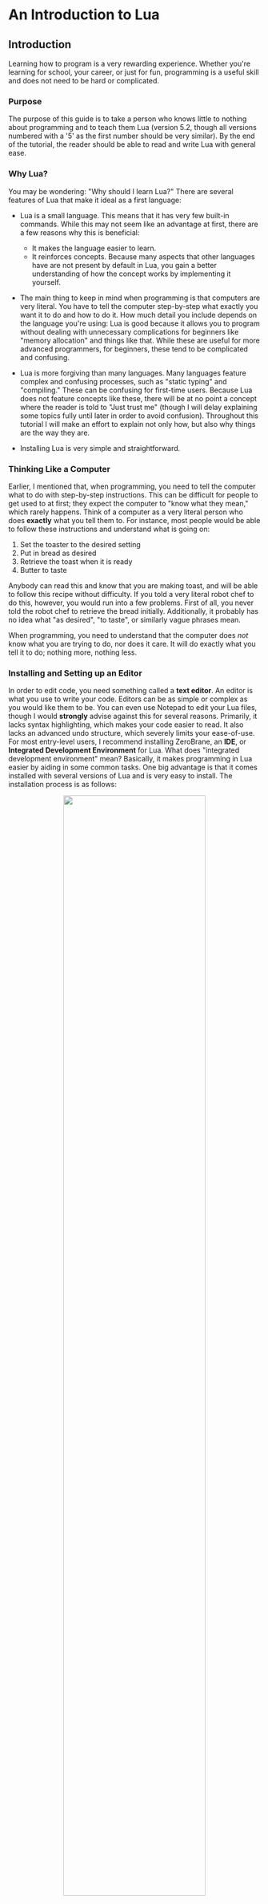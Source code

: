 # An Introduction to Lua

## Introduction

Learning how to program is a very rewarding experience. Whether you're learning
for school, your career, or just for fun, programming is a useful skill and
does not need to be hard or complicated.

### Purpose

The purpose of this guide is to take a person who knows little to nothing about
programming and to teach them Lua (version 5.2, though all versions numbered
with a '5' as the first number should be very similar). By the end of the
tutorial, the reader should be able to read and write Lua with general ease.

### Why Lua?

You may be wondering: "Why should I learn Lua?" There are several features of
Lua that make it ideal as a first language:

- Lua is a small language. This means that it has very few built-in commands.
  While this may not seem like an advantage at first, there are a few reasons
  why this is beneficial:

	- It makes the language easier to learn.
	- It reinforces concepts. Because many aspects that other languages
	  have are not present by default in Lua, you gain a better
	  understanding of how the concept works by implementing it yourself.

- The main thing to keep in mind when programming is that computers are very
  literal. You have to tell the computer step-by-step what exactly you want it
  to do and how to do it. How much detail you include depends on the language
  you're using: Lua is good because it allows you to program without dealing
  with unnecessary complications for beginners like "memory allocation" and
  things like that. While these are useful for more advanced programmers, for
  beginners, these tend to be complicated and confusing.

- Lua is more forgiving than many languages. Many languages feature complex and
  confusing processes, such as "static typing" and "compiling." These can be
  confusing for first-time users. Because Lua does not feature concepts like
  these, there will be at no point a concept where the reader is told to "Just
  trust me" (though I will delay explaining some topics fully until later in
  order to avoid confusion). Throughout this tutorial I will make an effort to
  explain not only how, but also why things are the way they are.

- Installing Lua is very simple and straightforward.

### Thinking Like a Computer

Earlier, I mentioned that, when programming, you need to tell the computer what
to do with step-by-step instructions. This can be difficult for people to get
used to at first; they expect the computer to "know what they mean," which
rarely happens. Think of a computer as a very literal person who does
**exactly** what you tell them to. For instance, most people would be able to
follow these instructions and understand what is going on:

1. Set the toaster to the desired setting
1. Put in bread as desired
1. Retrieve the toast when it is ready
1. Butter to taste

Anybody can read this and know that you are making toast, and will be able to
follow this recipe without difficulty. If you told a very literal robot chef to
do this, however, you would run into a few problems. First of all, you never
told the robot chef to retrieve the bread initially. Additionally, it probably
has no idea what "as desired", "to taste", or similarly vague phrases mean.

When programming, you need to understand that the computer does *not* know what
you are trying to do, nor does it care. It will do exactly what you tell it to
do; nothing more, nothing less.

### Installing and Setting up an Editor

In order to edit code, you need something called a **text editor**. An editor
is what you use to write your code. Editors can be as simple or complex as you
would like them to be. You can even use Notepad to edit your Lua files, though
I would **strongly** advise against this for several reasons. Primarily, it
lacks syntax highlighting, which makes your code easier to read. It also lacks
an advanced undo structure, which severely limits your ease-of-use. For most
entry-level users, I recommend installing ZeroBrane, an **IDE**, or
**Integrated Development Environment** for Lua. What does "integrated
development environment" mean? Basically, it makes programming in Lua easier by
aiding in some common tasks. One big advantage is that it comes installed with
several versions of Lua and is very easy to install. The installation process
is as follows:

<center><img src="pictures/installing-zerobrane-01-homepage.png" 
style="width: 75%;"/></center>

1. Go to [studio.zerobrane.com](https://studio.zerobrane.com)
1. Select the "Download" tab on the right side of the page

	<center><img src="pictures/installing-zerobrane-02-download-page.png"
	style="width: 75%;"/></center>

1. Select the option "*Take me to the download page this time*" for now (unless
   you're feeling generous). This program is available for free, but you can
   fund the development now (or at a later date) if you desire.

	<center><img src="pictures/installing-zerobrane-03-download.png"
	style="width: 75%;"/></center>

1. Select "*Windows 32bit (exe installer)*" (assuming that you are on Windows,
   of course!)


	<center><img
	src="pictures/installing-zerobrane-04-choose-installer-location.png"
	style="width: 75%;"/></center>

1. If you get the option to choose where the installer is downloaded, put it
   in your "*Downloads*" directory
1. Once you've selected the directory, click "Save" (*You may not see these
   steps if you have not configured your internet browser to allow you to
   choose where your downlaods go*)

	<center><img
	src="pictures/installing-zerobrane-05-determine-architecture.png"
	style="width: 75%;"/></center>

1. Now you need to figure out if your computer is 32 or 64 bits. If you're not
   sure, open the File Explorer and go to "C:\\". This will be found either
   under "This PC" or "My Computer" depending on the age of your computer. If
   you have a directory called "Program Files (x86)", as pictured here, you are
   using a 64 bit computer; if not, you're using a 32 bit computer.

	<center><img
	src="pictures/installing-zerobrane-06-run-installer.png"
	style="width: 75%;"/></center>

1. Now, run the installer. This can be done by navigating to the directory
   where it was downloaded and double-clicking the installer. It should be
   called something like "*ZeroBraneStudioEduPack-1.60-win32.exe*". If you were
   not able to choose where the download goes, look in your "*Downloads*"
   folder or see if your internet browser will display the location where it
   was downloaded.

	<center><img
	src="pictures/installing-zerobrane-07-select-install-location.png"
	style="width: 75%;"/></center>

1. When you run the installer, you should be greeted by this pop-up dialog box.
   If you can't read the text, try holding `Ctrl` and moving your mouse wheel.
   Select the text under the heading "*Destination folder*" so that it appears
   blue, like pictured above.

	<center><img
	src="pictures/installing-zerobrane-08-choose-install-location.png"
	style="width: 75%;"/></center>

1. Now you need to choose where the program should be installed. For 64 bit
   systems, install the program in "*C:\\Program Files (x86)\\ZeroBrane*" and
   for 32 bit systems, install the program in "*C:\\Program Files\\ZeroBrane*".
   Note that the location does not matter that much; it's just good practice to
   put files in these locations so that they are easier to find later on. While
   installing, you will probably be asked to grant administrator privileges.
   Allow the program to run with administrator privileges in order to install
   successfully.

	<center><img src="pictures/installing-zerobrane-09-welcome-screen.png"
	style="width: 75%;"/></center>

1. Once the installation is completed, you should be greeted with a screen that
   looks like this. Congratulations! Your installation is complete.

	<center><img src="pictures/installing-zerobrane-10-create-shortcut.png"
	style="width: 75%;"/></center>

1. Next you will want to create a shortcut on your desktop so that it is
   easier to run the program. To do this, close or minimize all open windows
   and right-click on the desktop (**not** one of the icons). Move the mouse
   down until you see the "*New*" option.
1. From the new menu, choose the option "*Shortcut*" to create a shortcut on
   your desktop.

	<center><img src="pictures/installing-zerobrane-11-shortcut-dialog.png"
	style="width: 75%;"/></center>

1. You should be greeted with a prompt that looks something like the above.
   Select "*Browse*" to locate the program.

	<center><img src="pictures/installing-zerobrane-12-choose-path.png"
	style="width: 75%;"/></center>

1. Navigate to the location of the ZeroBrane Studio executable. If you followed
   the steps above, it should be in "*C:\\Program Files (x86)\\ZeroBrane\\*" or
   "*C:\\Program Files\\ZeroBrane\\*". Select the executable called `zbstudio`. 
   (*Note that the "C:\\" directory is located in either "This PC" or
   "My Computer" depending on the age of your system*)
1. Once you have selected the executable, select "*OK*" to continue.

	<center><img src="pictures/installing-zerobrane-13-finalize-path.png"
	style="width: 75%;"/></center>

1. Once the program has been selected, its path should appear, like so. Choose
   "*Next*" to continue.

	<center><img src="pictures/installing-zerobrane-14-choose-name.png"
	style="width: 75%;"/></center>

1. Give a name to the program. The name does not matter, so you can change the
   name if you want. Just make sure that it makes sense. For instance, you
   could change the name from "*zbstudio*" to "*ZeroBrane*" if you wanted. When
   you're done, click "*Finish*."

	<center><img src="pictures/installing-zerobrane-15-result.png"
	style="width: 75%;"/> </center>

1. Now you should have a shortcut on your desktop, as you see here. If you
   double-click this icon you will launch ZeroBrane studio, bringing you to the
   same screen that you saw before.

### Format of this Guide






Each sections is composed of two parts: **Instruction** and **Exercises**. In
the instruction part, commands are entered through Lua's interactive mode. In
the exercises part, a file is written and run through the command line like so:

```
lua FILENAME
```

Where `FILENAME` is the name of the Lua file you are running. For instance, if
your filename is `test.lua`, the command you would enter (while in the
current directory of the Lua file `test.lua`) would be `lua test.lua`. This
executes the file and shows its output in the command prompt.





## Variables

Variables contain values. These values can be of several types: `strings`,
`numbers`, `booleans` and more. The type of a variable represents how it can
be used and what it is used for. Variables are the building blocks of all good
code and are an extremely important concept to understand.

### Variable Names and Comments

Variables in Lua can be any series of letter or numbers, as long as they don't
start with a number (the reasoning for this will be given later). Variables can
also contain underscores, but no other special characters. This is because most
of these characters are operators, such as addition or subtraction. The
following are all *valid* variable names (note that you should **not** run the
following in the interpreter):

```lua
variable
name123
this_name
luaIsAwesome
```

The following are all **not** valid variable names (you should **not** run this
section either):

```lua
2songName      -- Variables cannot start with numbers
this variable  -- Variables cannot have spaces
lua-is-awesome -- Variables can only have underscores, letters, and numbers
```

You may have noticed the "`--`" above. These are called **single-line** or
**one-line comments**. Anything after these two dashes is ignored by the
interpreter. Comments can be used to document your code. The space after `--`
does not have to be present, though I prefer the way it looks with it.

You can also do **multi-line** or **block comments**, which are like comments,
but span multiple lines. They are opened with "`--[[`" and closed with "`]]`".
Note that with multi-line comments, there must be **no** space between `--` and
`[[`. You can use multi-line comments, for example, to make notes about valid
variable names. Open up the command line and type `lua` to go into interactive
mode and type the following:

```lua
--[[
Valid variable names:
---------------------
variable
name123
this_name
luaIsAwesome

Invalid variable names:
-----------------------
2songName      -- Variables cannot start with numbers
this variable  -- Variables cannot have spaces
lua-is-awesome -- Variables can only have underscores, letters, and numbers
]]
```

Notice how nothing happens when you finish. That is because you aren't doing
anything yet. Remember, comments are ignored by the interpreter, so this is
essentially the same as just hitting enter.

In the above examples, you may have noticed that there are many ways to format
variable names. There are two prevailing ways to separate words:

```lua
variableNamesLikeThis

-- or

variable_names_like_this
```

The first is called `camelCase` and the second is called `snake_case`. In this
tutorial I will use camel case simply because I prefer it, though both methods
are perfectly valid.

Note that capitalization **does** matter: `thisVariable` is different from
`THISVARIABLE` and so on.

Variable names should be short but descriptive. The descriptive part is of more
importance than the short part, however. Your variable name needs to be
descriptive to help you remember the purpose of the variable. When in doubt, go
with verboseness over conciseness. This will save you headaches in the long
run, by keeping you from having to search all over the place for what your
variable represents.

### Assigning and Accessing Variables

You **assign** variables with an equal sign. Assigning a variable just means
that you are giving the variable a value.  Variable assignment looks like this:

```lua
variableName = value
```

**Accessing** variables is done by referencing the name of the variable. For
instance, if you wanted to view the value of a variable, you would do so like
so (enter this into the Lua command line):

```lua
variableName = 5
print( variableName ) -- 5 (You do not need to write comments)
```

The `print` command is used to show the output of values and is part of Lua's
**standard library**. It is called a **function**. A function is something that
will be explained more later, but essentially it is used to make programming
easier.

### Variable Types

In (virtually) all programming languages, variables have what are called
"types." The type of a variable dictates what the variable is used for. There
are several types of variables, but the most common are `numbers` `strings`,
and `booleans`.

#### Numbers

In the above example, `variableName` must conform to the variable naming
specifications (see [Variable Names and Comments](#variable-names-and-comments)
for more) and `value` can be virtually anything. For instance, if you wanted to
assign a variable to the value of pi, you could do:

```lua
pi = 3.14
print( pi ) -- 3.14
```

In this example, the variable assigned is a **number**. As mentioned before,
there are many types of values a variable can store, and each type has
different uses. Numbers, for instance, are used for mathematical operations.

Numbers can be stored in many different formats. For instance, if you wanted to
represent a number in scientific notation, you could do the following:

```lua
speedOfLight = 3e8

-- or

speedOfLight = 3E8

print( speedOfLight ) -- 300000000
```

Numbers can also be stored in hexadecimal with the following notation:

```lua
fourteen = 0xE
fourteen = 0XE
print( fourteen ) -- 14
```

Note that hex numbers **must** be preceded with `0x` or `0X`. This is the
representation used to store hexadecimal numbers, as well as part of the reason
that variable names in Lua cannot be started with numbers, as there would be
ambiguity as to whether you are referencing a number or assigning a variable.

You can also perform operations and store those values as numbers. For
instance:

```lua
pi = 3.14
r = 1
area = pi * r ^ 2
print( area ) -- 3.14
```

Note that numbers are evaluated in the same way that you follow order of
operations, though parenthesis can be used for clarity if desired.

You can also use a variable in its own assignment if it already has a value.
For instance, increasing a number by one is called **incrementing** and
decreasing a variable by one is called **decrementing**. This is done like so:

```lua
numberOfSongs = 3

-- Later, say when a song is added:
numberOfSongs = numberOfSongs + 1
print( numberOfSongs ) -- 4
```

#### Strings

The `string` type is used to store characters. They're called `strings` because
they contain a "string," or series of characters. The name is somewhat
confusing, but their usage isn't.  They're used to store virtually any
information that won't be used as a number or in mathematical operations.
Strings are surrounded by single quotes or double quotes. The following are all
strings:

```lua
state = "North Carolina"
country = 'United States of America'

print( state ) -- North Carolina
print( country ) -- United States of America
```

Note that you must open and close the string with the same type of quote. Both
formats are valid, though I prefer to use single quotes because they're easier
to type, so that is what I will use throughout the tutorial.

It is possible to mix single and double quotes, like so:

```lua
sentence = 'She said "No way Jose!"'
response = "I said \"Yes way Jose!\""

print( sentence ) -- She said "No way Jose!"
print( response ) -- I said "Yes way Jose!"
```

Note the `\"` in the second example. This is called "escaping" and is used to
contain double quotes in a string surrounded by double quotes. Basically, what
these do is tell Lua that these quotes are part of the string and do not
represent the end of the string. Note that, because we used single quotes in
the first example, there was no need to escape the double quotes (though
escaping the double quotes there wouldn't be wrong). Single quotes can also be
escaped.

Just as there are operators you can do on numbers, there are operators you can
use on strings. You can combine strings with the "`..`" operator. This is
called **concatenating** strings. You can concatenate multiple strings at once.

```lua
part1 = 'this'
part2 = 'is'
part3 = 'a'
part4 = 'test'

sentence = part1 .. ' ' .. part2 .. ' ' .. part3 .. ' ' .. part4
print( sentence ) -- this is a test
```

Note that strings can be concatenated even if they are not already assigned to
a variable, as shown in the above demonstration, where the variables have
already been assigned while the spaces (`' '`) have not.

#### Multi-Line Strings

Just as comments can be multiple lines, strings can also be multiple lines. The
syntax for multi-line strings is very similar to multi-line comments. Recall
that multi-line comments look like so:

```lua
--[[
This is a
multi-line comment
]]
```

This is what multi-line strings look like:

```lua
mutliLineString = [[
This text is part of
a multi-line string.

You can use both "double"
and 'single quotes'
without worrying
]]

print( multiLineString )
```

Note that the line after `without worrying` **is** present. To get rid of this
extra line, simply put the `]]` on the same line as `without worrying`. Also
note that the first line after `[[` is ignored.

#### Booleans

If numbers store numbers and strings store strings of characters, what do
booleans store? Booleans store values that represent "thruthiness." Booeleans
have two values: `true` or `false`.

```lua
luaMaster = false
luaLearner = true

print( luaMaster ) -- false
print( luaLearner ) -- true
```

Booleans are useful when dealing in absolutes. For instance, if you had a
variable `carIsRunning`, you would probably use a boolean to represent if the
car is running or not, because the car can either be on or off. A car cannot be
between running and not running; that's not possible. Similarly, something that
a variable represents may only be in two states. Booleans are used to represent
these variables.

#### Nil

Nil is a special type of value in Lua. It is the value used when a variable is
not assigned. For instance, take the example below:

```lua
Index = 1
print( index ) -- nil
```

Note here that the variable assigned is `Index`, while the variable accessed is
`index`. Because these are different variables (remember: capitalization
matters), `index` has not been assigned, so it has no value. So, `nil` is the
value given to variables who have not been assigned.

You may be wondering: Why is this useful? Why can't Lua just figure out what
variable I'm going for instead of being so pedantic? Because you don't want
your programming language to try to "figure out" anything; it should do
**only** what you tell it to. This is because you can get hard to find errors
if the program thinks you're trying to type one thing and you mean another.

Additionally, having the `nil` value is useful for several somewhat complex
reasons. These will be explained more later, but what you need to know now is
that it allows you to check if a variable has been assigned or not.

### The `type` Command

Just like the `print` command is a part of Lua's standard library, so to is
another command: `type`. The `type` command is used to get a variable's type.
For instance, if you ran

```lua
print( type( 3 ) ) -- number
```

You would get `number`. That's because `3` is a number. You can see all the
variable types represented:

```lua
print( type( 'This is a string' ) ) -- string
print( type( true ) ) -- boolean
print( type( nil ) ) -- nil
```

This command is useful for getting information about a variable.

### Why would I want to use variables?

Variables are extremely useful and are the building blocks for a program.
Variables hold many benefits for programmers:

- Variables make  your code easier to read and understand. Variables are more
  descriptive than just numbers or strings. You may not know exactly what
  `d = 6.28 * r` means or does, but you know exactly what it represents in the
  example below:

```lua
pi = 3.14
tau = 2 * pi
radius = 5
diameter = tau * radius
```

- Variables make changing your code easier. For instance, say your program
  gets the area and circumference of a circle. This is what your program looks
  like:

```lua
radius = 3
area = 3.14 * radius ^ 2
circumference = 2 * 3.14 * radius
```

- What happens if you decide you want more precision with your results? You
  would be forced to change every occurrence of `3.14` with whatever the new
  value is. Of course, in this example, that's only two times. But you can
  imagine how much of a pain it would be in an actual program. It's easier to
  use a variable for `pi`, and to just change that one value instead of every
  individual value, avoiding wasted time and frustration.

In summary, variables:

- Make your code easier to read
- Make changes easier and faster

#### Strings vs Numbers

You may have noticed that strings can store numbers. This may have caused you
to ask yourself, "How do I decide if I should use a number or a string?" The
answer is "It depends." For a simple answer, numbers that you will be doing
mathematical calculations with should be `numbers`, while numbers that will
only be stored or displayed should be `strings`. For instance, a phone number
would usually be stored as a `string`, as no calculations will be done with a
phone number. On the other hand, a person's age would probably be stored as a
`number`, as, at the very least, it will need to be incremented.

### Exercises

In this section, you will create a file that should act as your notes. Feel
free to add comments liberally to document what it is you're doing and why. I
recommend making a directory on your `Desktop` called "Lua" or something really
clever like that. Within that directory, make a text document called something
like `01 Variables and Comments.lua`. Next, open the file with Notepad++ and
add the following to the file:

```lua
info1 = 'This is a string'
info2 = 'Strings can store letters and numbers'

print( info1 )
print( info2 )
```

Next, bring a command prompt to that location. To do this:

1. open up a command prompt and type `cd \`. This will set the current
   directory to `C:\`.

1. View the contents of the directory. Type `dir` to view the contents. If you
   didn't know, the location of your Desktop directory is
   `C:\Users\USERNAME\Desktop`, where `USERNAME` is obviously (hopefully) your
   username. So when you type `dir`, you should see `Users` as one of the
   directories. Type `cd Users` to set the current directory to `C:\Users\`.

1. Type in `dir` again to view the users on your system. `cd` into your
   username.

1. Type `dir` again to view the directories in `C:\Users\USERNAME\`. You should
   see a directory called `Desktop`. `cd` into it.

1. Type `dir` to view the contents of your desktop. You should see your `Lua`
   directory there. `cd` into it.

1. Type `dir` one last time. You should see the file you created.

1. Type `lua "01 Variables and Comments.lua"`. Note that the quotes **are**
   required. You can also press `tab` whenever you're typing the name and, if
   the name can be auto-completed, the name will be filled in. For instance, if
   you type `lua 01` and press `tab`, the name should automatically be
   completed, with the proper format.

If you've followed the directions, your command prompt should have the output:

```
This is a string
Strings can store letters and numbers
```

Next, you will want some notes on variable names:

```lua
thisIsCamelCase = true
this_is_snake_case = true

print( thisIsCamelCase )
print( this_is_snake_case )

1invalidName = true
also bad = true
don't-bother = true
```

When you run the file you should see an error that says something like:

```
lua: 01 Variables and Comments.lua:13: unexpected symbol near '1'`
```

Let's break down this error:

- `lua:`: This tells you that the error is a Lua error.

- `01 Variables and Comments.lua`: This is the file in which the error occurs.

- `13:` This tells you the line on which the error occurred. If the line isn't
  exactly 13, don't worry. (In fact, it should probably be past 13 because of
  all the comments you've added!)

- `unexpected symbol near '1'`: This tells you that there is something that was
  not expected near `1`. If you remember from earlier, variable names in Lua
  cannot start with numbers. To get rid of this error, change that line to
  something like this:

```lua
-- 1invalidName = false
-- Variable names can't start with numbers!
```

When you run the file again, you should get another error:

```
lua: test.lua:14: syntax error near 'bad'
```

This time, the syntax error is near `bad`. This is because variables in Lua
cannot have spaces! The Lua interpreter is expecting something after the space,
such as a comma or equal-sign. To get rid of this, comment out the line and
add some notes.

When you run the file again, you should get yet another error:

```
lua: test.lua:15: unfinished string near ''t-bother = true'
```

This is because the `'` indicates the start of a string. In Lua, strings can't
be multiple lines. (Actually, they can, but you need to use special characters
to indicate this). At any rate, the string isn't enclosed, so the error is
still valid. Get rid of the quote to get rid of that error message, and add a
comment noting so. Now, you're greeted with a new error:

```
lua: test.lua:15: syntax error near '-'
```

This is because you can't have dashes within a variable name. Comment out the
line to get rid of the error.

Now add the following:

```lua
booleanVariable = true
stringVariable = 'string'
numberVariable = 123
multiLineString = [[
This is a
string that spans
mutliple lines
]]

--[[
This comment also
spans mutliple lines
]]

print( booleanVariable )
print( stringVariable )
print( numberVariable )
print( multiLineString )
print( thisVariableIsNil )
```

**Remember**: This is supposed to serve as *your* notes. Add more if you think
it's necessary. (You should have **much** more than I have here).





## Basic Loops

Sometimes when you are programming, there will be a task that is repeated many
times. For instance, say you want to print your name five times.  You could
write something that looks like this:

```lua
name = 'John Smith'

print( name )
print( name )
print( name )
print( name )
print( name )
```

As a programmer, you should strive to be as lazy when typing as possible. This
means that the above code is a big no-no. The main reason for this is that it
is difficult to change. Say, for instance, you want to print your name 10
times. That means copying and pasting everything. (***Hopefully*** you didn't
consider typing all of that!) This is unwieldy, but manageable. But what
happens if you want to print your name ***100*** times? This would be a real
pain to type and would be ridiculous. But what about a **variable** number of
times? This would be impossible with what you currently know.  Thankfully, Lua
includes a construct that is ideal for this type of situation: the `for-loop`.

### Numeric For-Loops

Instead of writing everything multiple times, you can use what are called
**numeric for-loops**. The name might be scary, but all it does is do something
a certain amount of times.  This is the basic structure of this loop is (you
should **not** run this):

```lua
for VAR = START, END, INCREMENT do
	-- Code
end
```

In the above code, `VAR` is a variable that represents the current index of the
loop. `START` represents the number at which the loop begins, `END` represents
the number at which the loop stops, and `INCREMENT` is the amount by which to
increase (or decrease) `VAR` at the end of each loop. If `INCREMENT` is not
given, it defaults to `1`.

Below is a basic example of a for-loop:

```lua
for index = 1, 5, 1 do
	print( index )
end

--[[
1
2
3
4
5
]]
```

Note that, because the increment is `1` by default, this loop is the same as

```lua
for index = 1, 5 do
	print( index )
end
```

With most cases, you will want to increment by one, but you can increment by
any real number. For instance, if you wanted even numbers, you could do:

```lua
for i = 2, 10, 2 do
	print( i )
end

--[[
2
4
6
8
10
]]
```

You can also use a variable as the `STOP` or increment. For instance, in the
above example, where you wanted to print your name a certain amount of times,
you would do something like this, changing `times` to the number of times you
would like to print the person's name.

```lua
name = 'John Smith'
times = 100

for index = 1, times do
	print( name )
end
```

This is **much** better than typing that and changing it all the time.

#### Using the Stop and Increment Controllers

You may remember the parts of the for-loop labeled `STOP` and `INCREMENT` from
before. These two variables work in conjunction with each-other to control how
much the for-loop loops. The loop will continue until the index will surpass
`STOP`. Here are some examples of how different loops work:

```lua
for i = 1, 8, 2 do
	print( i )
end
--[[
1
3
5
7
]]

for i = 8, 1, -2 do
	print( i )
end
--[[
8
6
4
2
]]
```

Note that in each of the above examples, if the loop would have executed one
more time, the index would have surpassed `STOP`.

### While-Loops

While loops rely on [booleans](#booleans) to control their flow. A while-loop
executes **while** the condition is true. For instance, if you wanted to
implement a simple incrementing for-loop, you would do something like this:

```lua
index = 1
while index < 5 do
	print( index )
	index = index + 1
end

--[[
1
2
3
4
]]
```

A look at how the loop works helps to understand why it prints 1-4 and not 5.
This is what the loop looks like at each step of execution (do **not** run the
following code; it is simply an illustration of what is occurring):

```
Is 1 < 5? Yes, so:
	print( 1 )
	index = 1 + 1 -- (index now is equal to 2)
	Check condition again

Is 2 < 5? Yes, so:
	print( 2 )
	index = 2 + 1 -- (index = 3)
	Check condition again

Is 3 < 5? Yes, so:
	print( 3 )
	index = 3 + 1
	Check condition again

Is 4 < 5? Yes, so:
	print( 4 )
	index = 4 + 1
	Check condition again

Is 5 < 5? No, so stop.
```

Now it is obvious why 5 is not output: The loop only executes while the given
condition is `true`, then quits.

Note that it is **essential** to assign the variable *before* the while-loop.
The concept is a bit complicated, but essentially, you can't compare `index`
and `5` if `index` has no value yet. Consider the following example:

```lua
index = nil
while index < 10 do
	print( index )
	index = index + 1
end
```

Because you have not assigned `index` yet, you will get the error "Attempt to
compare a number with [nil](#nil)." This is because you're essentially asking
the interpreter to compare `nil` with `5`. Because `nil` has no value, you
cannot compare it with a number, hence causing the error above.

As long as the statement between the `while` and `do` is `true`, the loop will
continue to repeat. The general structure of a while-loop is:

```lua
while ( BOOLEAN ) do
	-- Code
end
```

`BOOLEAN` is a value that is updated every loop. If `BOOLEAN` is **not**
updated every loop, you will end up with an **infinite loop**.

#### Infinite Loops

An infinite loop will execute until you terminate the execution. You can
interrupt the execution of the process by pressing `Ctrl` and `c` at the same
time. This tells the Lua interpreter to quit what it was doing and is called
**breaking** the execution. For instance, type the following into the
interpreter:

```lua
while true do
	print( 'infinite' )
end
```

Notice that this will continue executing until you break it using `Ctrl+c`.

#### Break

There is actually a command that can also be used to abort the execution of a
loop called `break`. This is used if you want to stop the execution of a loop
for any reason. Take the following example:

```lua
index = 1

while index < 5 do
	print( index )
	index = index + 1
	break
end

print( index ) -- 2
```

Note that the break command **must** be before the `end` command, otherwise you
will get an error. This is kind of complicated, but you need to remember that
`break` must be at the end of a block of code.

The `break` command ended the loop before the execution completed. This may not
seem useful now, but it will become more useful later when you have learned
about more advanced structures, such as `if-then` statements, which will be
discussed in the next section.

### Repeat-Until Loops

Repeat-until loops are very similar to `while` loops. While `while` loops
execute execute **while** a condition is `true`, `repeat-until` loops execute
until a condition is met. These two loops have the same output, but their
structure is very different:

```lua
-- while-loop
i = 0
while ( i < 5 ) do
	i = i + 1
end
print( i ) -- 5

-- repeat-until loop
i = 0
repeat
	i = i + 1
until ( i > 4 )

print( i ) -- 5
```

You may be wondering: What is the advantage of using a `while` loop versus a
`repeat` loop? Personal preference is certainly one preference, but there is
one other advantage: a `repeat` loop will **always** execute *at least* one
time, while `while` loops may not execute it at all. This may seem odd at
first, but it makes sense: If the initial condition of a `while` loop is
`false`, the loop never executes. Test the following loops out:

```lua
i = 5
while i < 5 do
	print( i )
	i = i + 1
end
-- No output from the loop
print( i ) -- 5

i = 5
repeat
	print( i )
	i = i + 1
until i > 4
-- 5
print( i ) -- 6
```

Note that in both of `while` and `repeat` loops, you **can** surround the
boolean expression with parenthesis if you'd like. In fact, all of the
following are valid ways to express loops:

```lua
i = 0
while i < 5 do
	i = i + 1
end
print( i )

i = 0
while ( i < 5 ) do
	i = i + 1
end
print( i )

i = 0
while i < 5 do i = i + 1 end
print( i )
```

All of the following are valid, as well as several other ways. This is another
one of the advantages of Lua: you don't have to format your code a certain way.
As long as the entire word is complete (i.e. not separated by a space or new
line), it doesn't matter how the code is formatted. I would **strongly**
recommend avoiding the third method, however, as it is harder to read and
understand.

### Exercises

You may have noticed that for-loops, while-loops, and repeat-until loops can
all be used to do the same things. Start by creating a file called
`02 Basic Loops.lua` and creating a for-loop that counts from 1 to 10:

```lua
for 1, 10, 1 do
	print( index )
end
```

You should get an error saying `<name> expected near '1'`. That's because you
forgot to assign `index`! Fix it by changing the loop to:

```lua
for index = 1, 10, 1 do
	print( index )
end
```

Now try going from 10 to 1 with a for-loop:

```lua
for index = 10, 1 do
	print( index )
end
```

You should notice that there is no new output. This is because the default
increment is `1`. Because the index is already past `1`, the loop does nothing.
To fix this, change the increment to `-1`.

Now make a while-loop that counts from 1 to 10:

```lua
while counter < 10 do
	counter = counter + 1
	print( counter )
end
```

You should get an error that says: `attempt to compare nil with a number`.
That's because you never assigned `counter`. Assign counter to `1`. Now you
should get an output, but wait! The loop prints `2` first, instead of `1`. To
fix this, you need to change `counter` to be `0`. Note that this happens
because you increment the variable, **then** output it, so while counter
*starts* at `1`, it becomes `2` before it is displayed.

Now make a while-loop that counts from 10 to 1:

```lua
downCounter = 10
while downCounter < 1 do
	downCounter = downCounter + 1
	print( downCounter )
end
```

When you run this, you should get no output. That's because the initial
condition is not `true`, so it never executes. Change that to be

```lua
while downCounter > 1 do
```

You should get an infinite loop this time. Remember to break output by pressing
`Ctrl` and `c` at the same time. Can you see why you get an infinite loop? It's
because the condition will never change: 10 > 1, 11 > 1, and so on. You need
to change the reassignment of `downCounter` to decrement (go down by one)
instead of increment (increase by one).

Finally, make a repeat-until loop that counts from 1 to 10 and another that
counts from 10 to 1. The first one should look something like this:

```lua
repeat
	print( counter )
	counter = counter + 1
until counter > 9
```

You may have been expecting an error because `counter` was not defined, but
instead what you got was an infinite loop. Why is that? Because you used
`counter` in the first while-loop you created. So you either need to reassign
`counter` or choose another variable (and assign it). Reassign the variable
here, like so:

```lua
counter = 0
repeat
	print( counter )
	counter = counter + 1
until counter > 9
```

Finally, use a repeat-until loop to count from 10 to 1, using the same variable
as you used for the first repeat-until loop:

```lua
repeat
	print( counter )
	counter = counter - 1
until counter < 1
```

***Remember*** to add *lots* of comments to the file! These are your notes!





## If-Then Statements

Sometimes when you are programming, you only want to do something **if** some
other thing is true. For instance, you may want your while-loop to quit after
it executes 100 times. You would use an **if-then** statement to do this.
These follow the following structure (you should **not** run this file):

```lua
if ( BOOLEAN ) then
	-- Code
end
```

If `BOOLEAN` is `true`, the code executes. Otherwise, nothing happens. So in
the example above, you might do something like this:

```lua
numberOfTimes = 1
booleanThatWontChange = true

while booleanThatWontChange do
	numberOfTimes = numberOfTimes + 1
	print( numberOfTimes )
	if numberOfTimes > 99 then
		print( 'That loop went on way too long!' )
		break
	end
end
```

You may have noticed by now there are several different ways to compare
numbers. You've seen some of them, but there are still several more, which will
be discussed below.

### Comparisons

In math, there are several operators that you may be familiar with:

- Equal to
- Not equal to
- Greater than
- Less than
- Greater than or equal to
- Less than or equal to

These can all be expressed in Lua as follows:

| Mathematical expression  | Lua equivalent |
|--------------------------|----------------|
| Equal to                 | `==`           |
| Not equal to             | `~=`           |
| Greater than             | `>`            |
| Less than                | `<`            |
| Greater than or equal to | `>=`           |
| Less than or equal to    | `<=`           |

It may seem odd that "equal to" is `==`, but it actually makes sense: because
`=` is for assignment, `==` is for comparison; it helps to distinguish the
two.

You have already seen some of the above operators in the
[Basic Loops](#basic-loops) section. You can see the operators in-action with
some examples (remember to run this on the interactive Lua command line):

```lua
if 3 > 2 then
	print( '3 > 2' )
end

if 3 >= 3 then
	print( '3 >= 3' )
end

if 3 ~= 2 then
	print( '3 is not equal to 2' )
end
```

Note that all of these commands work **only** for numbers, except for `==`:

```lua
str1 = 'This is a test'
str2 = 'This is a test'

if str1 == str2 then
	print( 'These are both tests' )
end

bool1 = true
bool2 = true

if bool1 == bool2 then
	print( 'These booleans are equal' )
end
```

There is also another operator that *only* can be used with strings: `#`, the
**length** operator.  This gives you the length of a string, in characters. For
instance:

```lua
test1 = 'test'
print( #test1 ) -- 4

test2 = 'test2'
print( #test2 ) -- 5

test3 = 'test again'
print( #test3 ) -- 10
```

#### Assigning Booleans

You've seen before that you can assign booleans by giving it either a value of
`true` or `false`. But a boolean can also be assigned by a value. For instance,
if you wanted to represent that a comparison with a boolean, you could do:

```lua
age = 18

canSmoke = age >= 18
canDrink = ( age >= 21 )

print( 'You can smoke: ', canSmoke ) -- You can smoke: true
print( 'You can drink: ', canDrink ) -- You can smoke: false
```

Note that surrounding the condition in parenthesis, while not required, is
recommended for clarity.

Notice that for `canSmoke`, `age >= 18` returns `true`, because `18 >= 18`. For
the `canDrink`, however, `18 >= 21` is `false`, so `canDrink` is `false`.

This is actually how the comparison in if-then statements work, as well as the
while-loops and repeat-until loops. It simply checks if the condition is equal
to `true`. For instance, the following two if statements are equivalent:

```lua
name = 'John'

if #name == 4 then
	print( name .. ' is four letters long' )
end

-- or

name = 'John'

if ( #name == 4 ) == true then
	print( name .. ' is four letters long' )
end
```

Notice that the parenthesis in the second example are *completely* optional,
though I **strongly** recommend using them for clarity's sake.

### Else

But what if the comparison is **not true**? Lua includes an extension of the
if-then statement. This is  called **else**. If the condition is not `true`,
the else branch is executed. The basic structure is (not that you should
**not** run this):

```lua
if BOOLEAN then
	-- Code
else
	-- Other code
end
```

Here's an example:

```lua
if 3 > 5 then
	print( 'What\'s going on?' )
else
	print( 'That\'s more like it!' )
end
-- That's more like it!
```

### Elseif

Now we have cases for where the boolean is `true` and `false`. But what about
when you want to make multiple comparisons? You *could* do something like this
(note that you should **not** run this):

```lua
if firstBoolean then
	-- Code
else
	if secondBoolean then
		-- More code
	else
		if thirdBoolean then
			-- Even more code
		else
			-- Etc
		end
	end
end
```

This works, but can become unmanageable very quickly. Instead, Lua has what is
called an **elseif** statement. This is for when a variable can be in multiple
states, such as a string. For instance:

```lua
-- Run this several times, alternating `name` between 'Joe', 'Frank', and 'Bob'
name = 'Joe'

if name == 'Joe' then
	print( 'Joe is not cool enough to be a part of our club!' )
elseif name == 'Frank' then
	print( 'Frank is almost cool enough to be a part of our club!' )
elseif name == 'Bob' then
	print( 'Bob is definitely not cool enough to be a part of our club!' )
else
	print( 'Who are you?' )
end
```

Note that capitalization **does** matter. `'frank'` ~= `'Frank'` and so on. You
can even have if statements within if-then statements. For instance, if the
length of the name is the fallback condition for joining the secret club
mentioned above, you could do this:

```lua
name = 'Joe'

if name == 'Joe' then
	print( 'Joe is not cool enough to be a part of our club!' )
elseif name == 'Frank' then
	print( 'Frank is almost cool enough to be a part of our club!' )
elseif name == 'Bob' then
	print( 'Bob is definitely not cool enough to be a part of our club!' )
else
	-- Only let them in if their name is longer than 6 letters
	nameLength = #name
	if nameLength > 6 then
		print( 'You\'re in, ' .. name .. '!' )
	elseif nameLength == 5 then
		print( 'You\'re almost cool enough, ' .. name .. '.' )
	else
		print( 'Sorry, you\'re not cool enough, ' .. name .. '.' )
	end
end
```

### Boolean Operators

Sometimes you would like to do the same thing if two conditions are met. You
**could** do this:

```lua
if cond1 then
	-- Code
elseif cond2 then
	-- Exact same code
else
	-- Etc
end
```

Other times you would like to only execute code if more than one condition is
met. You **could** do this:

```lua
if cond1 then
	if cond2 then
		if cond3 then
			-- Code
		end
	end
end
```

Of course, as I'm sure you're probably thinking by now, there are *much* better
alternatives. Both of the above *work*, but are not flexible enough to be real
solutions. Instead, there are two **boolean operators**: **or** and **and**.

#### Or

Or works just like you'd expect it to: It returns true if *either* of the
conditions are `true`. For instance:

```lua
print( ( 3 > 1 ) or ( 3 > 5 ) ) -- True
print( ( 3 > 1 ) or ( 3 < 5 ) ) -- True
print( ( 3 < 1 ) or ( 3 < 5 ) ) -- True
print( ( 3 < 1 ) or ( 3 > 5 ) ) -- False
```

This can be utilized within the boolean condition for while loops *or* if-then
statements (see what I did there?):

```lua
iterations = 0
condition = false

while ( iterations <= 100 ) or ( condition ) do
	condition = false
	iterations = iterations + 1
	print( 'Still looping!' )
end

print( 'Done looping!' )
```

```lua
name = 'Blake'

if name == 'John' or #name == 5 then
	print( 'Hiya, ' .. name )
else
	print( 'Who are you?' )
end
```

#### And

While `or` is used for *either* condition, `and` is used for *both* conditions.
For example:

```lua
superCool = true
superSmart = true

if superCool and superSmart then
	print( 'I am super cool and super smart' )
elseif superCool or superSmart then
	print( 'One out of two \'aint bad!' )
else
	print( 'At least I have my personality!' )
end
```

Try changing around the booleans in the above example to see how that affects
the execution of the code.

#### Not

While `and` and `or` work with two conditions, `not` works with only one. It
**negates** the operation. Essentially what it does is swap the boolean. For
instance:

```lua
cool = true
notCool = not cool

print( cool ) -- true
print( notCool ) -- false
```

But `not` can be used on more than just booleans. In Lua, anything that is not
`false` or `nil` is `true`, so `not` would make those statements `false`:

```lua
print( not true ) -- false
print( not 100 ) -- false
print( not 'My name is John' ) -- false

print( not false ) -- true
print( not nil ) -- true
```

You can get the "truthiness" of a value by negating it *twice*. For instance,
you know that a string is "truthy", because

```lua
print( not not 'This is truthy' ) -- true
```

This is because `not true` is `false`, so `not not true` is the same as
`not false`, which is `true`.

Because `nil` is `false`, you have to be careful when you're doing if
statements, otherwise a `nil` variable can have unexpected results:

```lua
superCool = true

if SuperCool then
	print( 'I am super cool!' )
else
	print( 'Why am I not cool? :(' )
end
```

Note that, because `SuperCool` is not defined, it evaluates to `nil`, causing
the statement to be `false`.

### Exercises

Create a file called `03 Conditionals.lua`. Within it, create an if-elseif-else
statement that determines if a person can join your super secret club. The
criterion are:

- If they're a guy:
	- They have to be over 21
	- Their name cannot be over 7 letters long

- If they're a girl:
	- They have to be over 18 and under 30

You need specific reasoning as to why they were denied admission to the club as
well.

There are several ways that you could implement this. Try it yourself first,
before looking at the solution below:

```lua
name = 'John'
age = 23
male = true

if male then
	-- Male
	if age >= 21 then
		if #name <= 7 then
			print( 'You\'re in, ' .. name .. '!' )
			print( 'First round\'s on you!' )
		else
			print( 'Sorry, you\'re name is way too long' )
			print( 'Not enough room on our name tags' )
		end
	else
		print( 'Sorry, you\'ll need to come back when you\'re older' )
	end
else
	-- Female
	if age >= 18 then
		if age <= 30 then
			print( 'Come on in, ' .. name )
		else
			print( 'Sorry, you\'re way too old!' )
			print( 'There\'s a retirement home across the street' )
		end
	else
		print( 'You\'re not old enough!' )
end
```

When you run the file, if you've typed it **exactly** as I have, you should get
the error `lua: 03 Conditionals.lua:29: 'end' expected (to close 'if' at line 1
) near <eof>.` This error may seem confusing at first, but after inspection it
is a little more clear: `<eof>` if just a fancy way to represent the **e**nd
**o**f **f**ile. That's because you're missing the `end` to close the
`-- Female` if-statement.

Of course, this is not the **only** implementation you can use. As with any
problem, there can be multiple solutions to one problem.

Now say you want to do some error checking to make sure you don't get any
errors if the user accidentally assigns the value incorrectly. Remember the
[`type`](#the-type-command) command? You can use this with an if-statement to
validate the input:

```lua
name = 123
age = '23'
male = nil

if type( name ) ~= 'string' then
	print( 'Invalid input: name must be a string' )
elseif type( age ) ~= 'number' then
	print( 'Invalid input: age must be a number' )
elseif type( male ) ~= 'boolean' then
	print( 'Invalid input: male must be a boolean' )
else
	if male then
		-- Male
		if age >= 21 then
			if #name <= 7 then
				print( 'You\'re in, ' .. name .. '!' )
				print( 'First round\'s on you!' )
			else
				print( 'Sorry, you\'re name is way too long' )
				print( 'Not enough room on our name tags' )
			end
		else
			print( 'Sorry, you\'ll need to come back when you\'re older' )
		end
	else
		-- Female
		if age >= 18 then
			if age <= 30 then
				print( 'Come on in, ' .. name )
			else
				print( 'Sorry, you\'re way too old!' )
				print( 'There\'s a retirement home across the street' )
			end
		else
			print( 'You\'re not old enough!' )
	end
end
```


